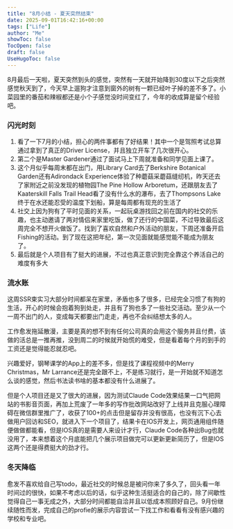 ```yaml
---
title: "8月小结 - 夏天突然结束"
date: 2025-09-01T16:42:16+00:00
tags: ["Life"]
author: "Me"
showToc: false
TocOpen: false
draft: false
UseHugoToc: false
---
```

8月最后一天啦，夏天突然到头的感觉，突然有一天就开始降到30度以下之后突然感觉秋天到了，今天早上遛狗才注意到窗外的树有一颗已经叶子掉的差不多了。小菜园里的番茄和辣椒都还是小个子感觉没时间变红了，今年的收成算是留个经验吧。

### 闪光时刻

1. 看了一下7月的小结，担心的两件事都有了好结果！其中一个是驾照考试总算通过拿到了真正的Driver License，并且独立开车了几次很开心。
2. 第二个是Master Gardener通过了面试马上下周就准备和同学见面上课了。
3. 这个月似乎每周末都在出门，用Library Card去了Berkshire Botanical Garden还有Adirondack Experience体验了种蘑菇采蘑菇缝纫机，昨天还去了家附近之前没发现的植物园The Pine Hollow Arboretum，还跟朋友去了Kaaterskill Falls Trail Head看了没有什么水的瀑布，去了Thompsons Lake终于在水还能忍受的温度下划船，算是每周都有现充的生活了
4. 社交上因为狗有了平时见面的关系，一起玩桌游找回之前在国内的社交的乐趣，也主动邀请了两对情侣来家里吃饭，做了还行的中国菜，不过导致最后这周完全不想开火做饭了。找到了喜欢自然和户外活动的朋友，下周还准备开启Fishing的活动。到了现在这把年纪，第一次见面就能感觉能不能成为朋友了。
5. 最后就是个人项目有了挺大的进展，不过也真正意识到完全靠这个养活自己的难度有多大

### 流水账

这周SSR束实习大部分时间都呆在家里，矛盾也多了很多，已经完全习惯了有狗的生活，开心的时候会抱着狗到处走，并且有了狗也多了一些社交活动。至少从一个一周不出门的人，变成每天都要出门走走，再也不会纠结想太多的人。

工作愈发拖延散漫，主要是真的想不到有任何公司真的会用这个服务并且付费，该做的活总是一推再推，没到周二的时候就开始慌的难受，但是看着每个月的到手的工资还是觉得能忍就忍吧。

兴趣爱好，钢琴课学的App上的差不多，但是找了课程视频中的Merry Christmas，Mr Larrance还是完全跟不上，不是练习就行，是一开始就不知道怎么谈的感觉，然后书法读书啥的基本都没有什么进展了。

但是个人项目还是又了很大的进展，因为测试Claude Code效果结果一口气把网站的书影音页面，再加上荒废了一年多的写作批改网站改好了上线并且克服心理障碍在微信群里推广了，收获了100+的点击但是留存并没有很高，也没有沉下心去做用户回访和SEO，就进入下一个项目了，结果卡在IOS开发上，网页通用组件随便做做都能看，但是IOS真的是需要人来设计才行，Claude Code各种出Bug也就没用了，本来想着这个月底能把几个展示项目做完可以更新更新简历了，但是IOS这两个还是得费挺大的劲才行。

### 冬天降临

愈发不喜欢给自己写todo，最近社交的时候总是被问你来了多久了，回头看一年时间过的很快，如果不考虑以后的话，似乎这种生活挺适合的自己的，除了间歇性觉得自己一事无成之外，大部分时间都能自洽并且以低成本照顾好自己。9月份继续随性而发，完成自己的profie的展示内容尝试一下找工作和看看有没有感兴趣的学校和专业吧。
